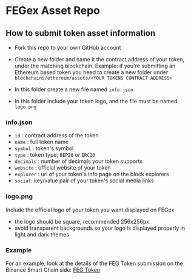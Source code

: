 # FEGex Asset Repo

## How to submit token asset information

- Fork this repo to your own GitHub account
- Create a new folder and name it the contract address of your token, under the matching blockchain. Example: if you're submitting an Ethereum based token you need to create a new folder under `blockchains/ethereum/assets/<YOUR TOKENS CONTRACT ADDRESS>`


- In this folder create a new file named `info.json`

- In this folder include your token logo, and the file must be named `logo.png`

### info.json

- `id` : contract address of the token
- `name` : full token name
- `symbol` : token's symbol
- `type` : token type; `BEP20` or `ERC20`
- `decimals` : number of decimals your token supports
- `website` : official website of your token
- `explorer` : url of your token's info page on the block explorers
- `social`: key/value pair of your token's social media links

### logo.png

Include the official logo of your token you want displayed on FEGex

- the logo should be square, recommended 256x256px 
- avoid transparent backgrounds so your logo is displayed properly in light and dark themes

### Example

For an example, look at the details of the FEG Token submission on the Binance Smart Chain side: [FEG Token](https://github.com/fegexchange/assets/tree/main/blockchains/smartchain/assets/0xacFC95585D80Ab62f67A14C566C1b7a49Fe91167)
